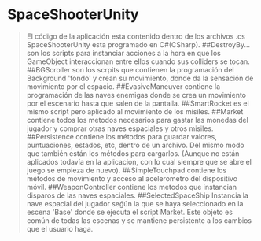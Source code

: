 # SpaceShooterUnity

> El código de la aplicación esta contenido dentro de los archivos .cs
> SpaceShooterUnity esta programado en C#(CSharp).
##DestroyBy...
>son los scripts para instanciar acciones a la hora en que los GameObject interaccionan entre ellos cuando sus colliders se tocan.
##BGScroller 
>son los scrpits que contienen la programación del Background 'fondo' y crean su movimiento, donde da la sensación de movimiento por el espacio.
##EvasiveManeuver
>contiene la programación de las naves enemigas donde se crea un movimiento por el escenario hasta que salen de la pantalla.
##SmartRocket
>es el mismo script pero aplicado al movimiento de los misiles.
##Market
>contiene todos los metodos necesarios para gastar las monedas del jugador y comprar otras naves espaciales y otros misiles.
##Persistence
>contiene los métodos para guardar valores, puntuaciones, estados, etc, dentro de un archivo. Del mismo modo que también están los métodos para cargarlos. (Aunque no están aplicados todavía en la aplicacion, con lo cual siempre que se abre el juego se empieza de nuevo).
##SimpleTouchpad
>contiene los métodos de movimiento y acceso al acelerometro del dispositivo móvil.
##WeaponController
>contiene los metodos que instancian disparos de las naves espaciales.
##SelectedSpaceShip
>Instancia la nave espacial del jugador seǵún la que se haya seleccionado en la escena 'Base' donde se ejecuta el script Market. Este objeto es común de todas las escenas y se mantiene persistente a los cambios que el usuario haga.
